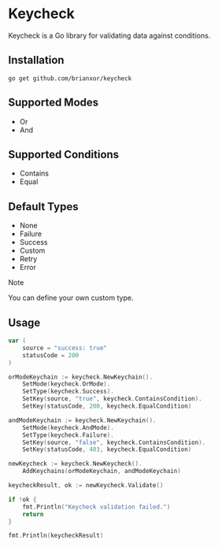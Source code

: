 # Keycheck
Keycheck is a Go library for validating data against conditions.

## Installation

`go get github.com/brianxor/keycheck`

## Supported Modes

- Or
- And


## Supported Conditions

- Contains
- Equal

## Default Types

- None
- Failure
- Success
- Custom
- Retry
- Error

> [!NOTE]
> You can define your own custom type.

## Usage

```go
var (
	source = "success: true"
	statusCode = 200
)

orModeKeychain := keycheck.NewKeychain().
	SetMode(keycheck.OrMode).
	SetType(keycheck.Success).
	SetKey(source, "true", keycheck.ContainsCondition).
	SetKey(statusCode, 200, keycheck.EqualCondition)

andModeKeychain := keycheck.NewKeychain().
	SetMode(keycheck.AndMode).
	SetType(keycheck.Failure).
	SetKey(source, "false", keycheck.ContainsCondition).
	SetKey(statusCode, 403, keycheck.EqualCondition)

newKeycheck := keycheck.NewKeycheck().
	AddKeychains(orModeKeychain, andModeKeychain)

keycheckResult, ok := newKeycheck.Validate()

if !ok {
	fmt.Println("Keycheck validation failed.")
	return
}

fmt.Println(keycheckResult)
```